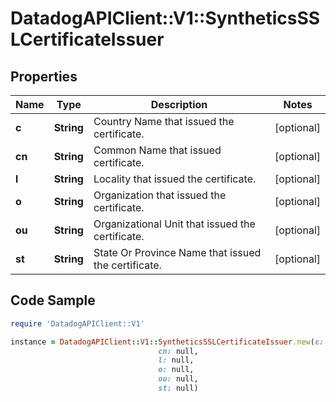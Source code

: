 # DatadogAPIClient::V1::SyntheticsSSLCertificateIssuer

## Properties

Name | Type | Description | Notes
------------ | ------------- | ------------- | -------------
**c** | **String** | Country Name that issued the certificate. | [optional] 
**cn** | **String** | Common Name that issued certificate. | [optional] 
**l** | **String** | Locality that issued the certificate. | [optional] 
**o** | **String** | Organization that issued the certificate. | [optional] 
**ou** | **String** | Organizational Unit that issued the certificate. | [optional] 
**st** | **String** | State Or Province Name that issued the certificate. | [optional] 

## Code Sample

```ruby
require 'DatadogAPIClient::V1'

instance = DatadogAPIClient::V1::SyntheticsSSLCertificateIssuer.new(c: null,
                                 cn: null,
                                 l: null,
                                 o: null,
                                 ou: null,
                                 st: null)
```


